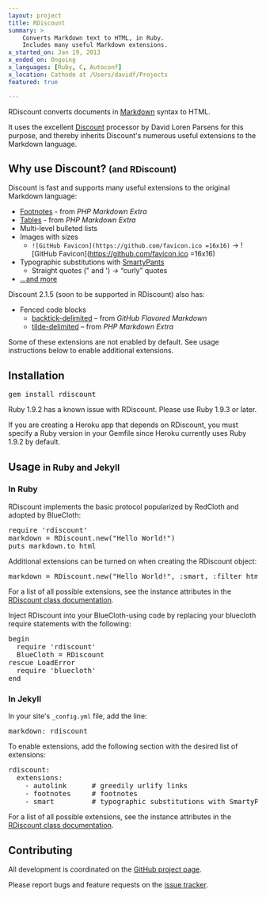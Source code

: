 ```yaml
---
layout: project
title: RDiscount
summary: >
    Converts Markdown text to HTML, in Ruby.
    Includes many useful Markdown extensions.
x_started_on: Jan 19, 2013
x_ended_on: Ongoing
x_languages: [Ruby, C, Autoconf]
x_location: Cathode at /Users/davidf/Projects
featured: true

---
```


RDiscount converts documents in [Markdown] syntax to HTML.

It uses the excellent [Discount] processor by David Loren Parsens
for this purpose, and thereby inherits Discount's numerous useful
extensions to the Markdown language.

[Discount]: http://www.pell.portland.or.us/~orc/Code/discount/
[Markdown]: http://daringfireball.net/projects/markdown/

## Why use Discount? <small>(and RDiscount)</small>

Discount is fast and supports many useful extensions to the original Markdown language:

* [Footnotes] - from *PHP Markdown Extra*
* [Tables] - from *PHP Markdown Extra*
* Multi-level bulleted lists
* Images with sizes
    * `![GitHub Favicon](https://github.com/favicon.ico =16x16)` &rarr; ![GitHub Favicon](https://github.com/favicon.ico =16x16)
* Typographic substitutions with [SmartyPants]
    * Straight quotes (&quot; and &#39;) &rarr; “curly” quotes
* [...and more](http://www.pell.portland.or.us/~orc/Code/discount/#Language.extensions)

Discount 2.1.5 (soon to be supported in RDiscount) also has:

* Fenced code blocks
    * [backtick-delimited] – from *GitHub Flavored Markdown*
    * [tilde-delimited] – from *PHP Markdown Extra*

Some of these extensions are not enabled by default.
See usage instructions below to enable additional extensions.

[SmartyPants]: http://daringfireball.net/projects/smartypants/
[Footnotes]: http://michelf.ca/projects/php-markdown/extra/#footnotes
[Tables]: http://michelf.ca/projects/php-markdown/extra/#table
[backtick-delimited]: https://help.github.com/articles/github-flavored-markdown#fenced-code-blocks
[tilde-delimited]: http://michelf.ca/projects/php-markdown/extra/#fenced-code-blocks

## Installation

<pre>gem install rdiscount</pre>

Ruby 1.9.2 has a known issue with RDiscount. Please use Ruby 1.9.3 or later.

If you are creating a Heroku app that depends on RDiscount, you must specify
a Ruby version in your Gemfile since Heroku currently uses Ruby 1.9.2 by default.

## Usage <small>in Ruby and Jekyll</small>

### In Ruby

RDiscount implements the basic protocol popularized by RedCloth and adopted by BlueCloth:

<pre>
require 'rdiscount'
markdown = RDiscount.new("Hello World!")
puts markdown.to_html
</pre>

Additional extensions can be turned on when creating the RDiscount object:

<pre>
markdown = RDiscount.new("Hello World!", :smart, :filter_html)
</pre>

For a list of all possible extensions, see the instance attributes in the
[RDiscount class documentation].

Inject RDiscount into your BlueCloth-using code by replacing your bluecloth require statements with the following:

<pre>
begin
  require 'rdiscount'
  BlueCloth = RDiscount
rescue LoadError
  require 'bluecloth'
end
</pre>

### In Jekyll

In your site's `_config.yml` file, add the line:

<pre>
markdown: rdiscount
</pre>

To enable extensions, add the following section with the desired list of extensions:

<pre>
rdiscount:
  extensions:
    - autolink      # greedily urlify links
    - footnotes     # footnotes
    - smart         # typographic substitutions with SmartyPants
</pre>

For a list of all possible extensions, see the instance attributes in the
[RDiscount class documentation].

## Contributing

All development is coordinated on the [GitHub project page].

Please report bugs and feature requests on the [issue tracker].

[GitHub project page]: https://github.com/rtomayko/rdiscount
[issue tracker]: https://github.com/rtomayko/rdiscount/issues

[RDiscount class documentation]: http://rdoc.info/github/rtomayko/rdiscount/master/RDiscount